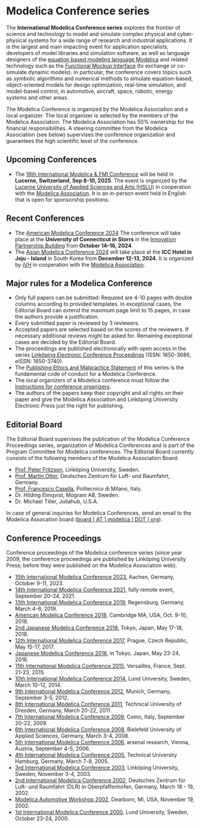 ---
---

# Modelica Conference series

The **International Modelica Conference series** explores the frontier of science and technology to model and simulate complex physical and cyber-physical systems for a wide range of research and industrial applications. It is the largest and main impacting event for application specialists, developers of model libraries and simulation software, as well as language designers of the [equation based modeling language Modelica](https://www.modelica.org/) and related technology such as the [Functional Mockup Interface](https://fmi-standard.org/) (to exchange or co-simulate dynamic models). In particular, the conference covers topics such as symbolic algorithms and numerical methods to simulate equation-based, object-oriented models for design optimization, real-time simulation, and model-based control, in automotive, aircraft, space, robotic, energy systems and other areas.

The Modelica Conference is organized by the Modelica Association and a local organizer. The local organizer is selected by the members of the Modelica Association. The Modelica Association has 50% ownership for the financial responsibilities. A steering committee from the Modelica Association (see below) supervises the conference organization and guarantees the high scientific level of the conference.

## Upcoming Conferences

 * The [16th International Modelica & FMI Conference](/events/modelica2025/) will be held in **Lucerne, Switzerland**, **Sep 8-10, 2025**. The event is organized by the [Lucerne University of Applied Sciences and Arts (HSLU)](https://www.hslu.ch/en/) in cooperation with the [Modelica Association](https://modelica.org/association/). It is an in-person event held in English that is open for sponsorship positions.

 ## Recent Conferences

  * The [American Modelica Conference 2024](/events/american2024/) The conference will take place at the **University of Connecticut in Storrs** in the [Innovation Partnership Building](https://techpark.uconn.edu/) from **October 14–16, 2024**.
 * The [Asian Modelica Conference 2024](/events/asian2024/) will take place at the **ICC Hotel in Jeju - Island** in South Korea from **December 12-13, 2024**. It is organized by [iVH](http://www.ivh.co.kr/) in cooperation with the [Modelica Association](https://modelica.org/association/).

## Major rules for a Modelica Conference

* Only full papers can be submitted: Required are 4-10 pages with double columns according to provided templates. In exceptional cases, the Editorial Board can extend the maximum page limit to 15 pages, in case the authors provide a justification.
* Every submitted paper is reviewed by 3 reviewers.
* Accepted papers are selected based on the scores of the reviewers. If necessary additional reviews might be asked for. Remaining exceptional cases are decided by the Editorial Board.
* The proceedings are published electronically with open access in the series [Linköping Electronic Conference Proceedings](http://www.ep.liu.se/ecp/index.en.asp) (ISSN: 1650-3686, eISSN: 1650-3740).
* The [Publishing Ethics and Malpractice Statement](http://www.ep.liu.se/ecp/index.en.asp#tab3) of this series is the fundamental code of conduct for a Modelica Conference.
* The local organizers of a Modelica conference must follow the [Instructions for conference organizers](http://www.ep.liu.se/ecp/index.en.asp#tab4).
* The authors of the papers keep their copyright and all rights on their paper and give the Modelica Association and Linköping University Electronic Press just the right for publishing.

## Editorial Board

The Editorial Board supervises the publication of the Modelica Conference Proceedings series, organization of Modelica Conferences and is part of the Program Committee for Modelica conferences. The Editorial Board currently consists of the following members of the Modelica Association Board:

* [Prof. Peter Fritzson](http://www.ida.liu.se/~petfr/), Linköping University, Sweden.
* [Prof. Martin Otter](http://www.robotic.dlr.de/sr/de/staff/martin.otter/), Deutsches Zentrum für Luft- und Raumfahrt, Germany.
* [Prof. Francesco Casella](http://home.deib.polimi.it/casella/), Politecnico di Milano, Italy.
* Dr. Hilding Elmqvist, Mogram AB, Sweden.
* Dr. Michael Tiller, Juliahub, U.S.A.

In case of general inquiries for Modelica Conferences, send an email to the Modelica Assocation board ([board \[ AT \] modelica \[ DOT \] org](Mailto:board%20[%20AT%20]%20modelica%20[%20DOT%20]%20org)).

## Conference Proceedings

Conference proceedings of the Modelica conference series (since year 2009, the conference proceedings are published by Linköping University Press; before they were published on the Modelica Association web).

* [15th International Modelica Conference 2023](https://2023.international.conference.modelica.org/), Aachen, Germany, October 9-11, 2023.
* [14th International Modelica Conference 2021](https://2021.international.conference.modelica.org/), fully remote event, September 20–24, 2021.
* [13th International Modelica Conference 2019](https://2019.international.conference.modelica.org/), Regensburg, Germany, March 4-6, 2019.
* [American Modelica Conference 2018](https://2018.american.conference.modelica.org/), Cambridge MA, USA, Oct. 9-10, 2018.
* [2nd Japanese Modelica Conference 2018](/events/modelica2018japan), Tokyo, Japan, May 17-18, 2018.
* [12th International Modelica Conference 2017](https://2017.international.conference.modelica.org/), Prague, Czech Republic, May 15-17, 2017.
* [Japanese Modelica Conference 2016](http://dx.doi.org/10.3384/ecp16124), in Tokyo, Japan, May 23-24, 2016.
* [11th International Modelica Conference 2015](https://2015.international.conference.modelica.org/), Versailles, France, Sept. 21-23, 2015.
* [10th International Modelica Conference 2014](https://2014.international.conference.modelica.org/), Lund University, Sweden, March 10-12, 2014.
* [9th International Modelica Conference 2012](https://2012.international.conference.modelica.org/), Munich, Germany, September 3-5, 2012.
* [8th International Modelica Conference 2011](https://2011.international.conference.modelica.org/), Technical University of Dresden, Germany, March 20-22, 2011.
* [7th International Modelica Conference 2009](https://2009.international.conference.modelica.org/), Como, Italy, September 20-22, 2009.
* [6th International Modelica Conference 2008](/events/conference2008/), Bielefeld University of Applied Sciences, Germany, March 3-4, 2008.
* [5th International Modelica Conference 2006](/events/modelica2006/), arsenal research, Vienna, Austria, September 4-5, 2006.
* [4th International Modelica Conference 2005](/events/conference2005/), Technical University Hamburg, Germany, March 7-8, 2005.
* [3rd International Modelica Conference 2003](/events/conference2003/), Linköping University, Sweden, November 3-4, 2003.
* [2nd International Modelica Conference 2002](/events/conference2002/), Deutsches Zentrum für Luft- und Raumfahrt (DLR) in Oberpfaffenhofen, Germany, March 18 - 19, 2002.
* [Modelica Automotive Workshop 2002](/events/automotive_workshop_2002/), Dearborn, MI, USA, November 19, 2002.
* [1st International Modelica Conference 2000](/events/workshop2000/), Lund University, Sweden, October 23-24, 2000.
